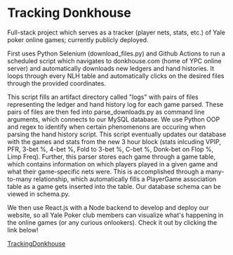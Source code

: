 # Tracking Donkhouse

Full-stack project which serves as a tracker (player nets, stats, etc.) of Yale poker online games; currently publicly deployed.

First uses Python Selenium (download_files.py) and Github Actions to run a scheduled script which navigates to donkhouse.com (home of YPC 
online server) and automatically downloads new ledgers and hand histories. It loops through every NLH table and automatically clicks on the desired files through the 
provided coordinates. 

This script fills an artifact directory called "logs" with pairs of files representing the ledger and hand history log for each game parsed. These pairs of files are then 
fed into parse_downloads.py as command line arguments, which connects to our MySQL database. We use Python OOP and regex to identify when certain phenomenons are occuring 
when parsing the hand history script. This script eventually updates our database with the games and stats from the new 3 hour block (stats inlcuding VPIP, PFR, 3-bet %,
4-bet %, Fold to 3-bet %, C-bet %, Donk-bet on Flop %, Limp Freq). Further, this parser stores each game through a game table, which contains information on which 
players played in a given game and what their game-specific nets were. This is accomplished through a many-to-many relationship, which automatically fills a PlayerGame
association table as a game gets inserted into the table. Our database schema can be viewed in schema.py.

We then use React.js with a Node backend to develop and deploy our website, so all Yale Poker club members can visualize what's happening in the online games (or any curious 
onlookers). Check it out by clicking the link below!

[TrackingDonkhouse](www.trackingdonkhouse.com)
